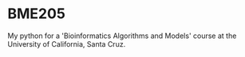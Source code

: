 # BME205
My python for a  'Bioinformatics Algorithms and Models' course at the University of California, Santa Cruz.
